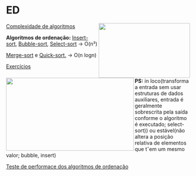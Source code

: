# ED
<img align= "right" width= "250" height= "150" src= "https://user-images.githubusercontent.com/102996679/236348102-d0b1fe55-e979-4894-9aaa-ba6ce8fead40.png">

[Complexidade de algoritmos]()

**Algoritmos de ordenação:** [Insert-sort](insert.md), [Bubble-sort](bubble.md), [Select-sort](select.md) -> O(n²)

<img align= "left" width= "350" height= "200" src= "https://user-images.githubusercontent.com/102996679/236348080-a0ad90ac-f422-4eb1-a949-9d0f23a4515b.png">

[Merge-sort](mergesort.md) e [Quick-sort.](quicksort.md) -> O(n logn)

[Exercícios]()

**PS:** in loco(transforma a entrada sem usar estruturas de dados auxiliares, entrada é geralmente sobrescrita pela saída conforme o algoritmo é executado; select-sort)) ou estável(não altera a posição relativa de elementos que tˆem um mesmo valor; bubble, insert)  

[Teste de performace dos algoritmos de ordenação]()
